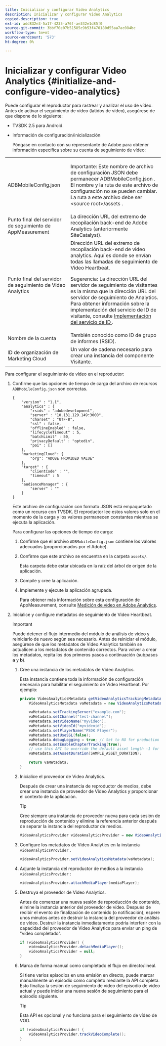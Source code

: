 ```yaml
---
title: Inicializar y configurar Video Analytics
description: Inicializar y configurar Video Analytics
copied-description: true
exl-id: add832e3-5a17-4235-a76f-ae342e1d85f0
source-git-commit: 3bbf70e07b51585c9b53f470180d55aa7ac084bc
workflow-type: tm+mt
source-wordcount: '573'
ht-degree: 0%

---
```


# Inicializar y configurar Video Analytics {#initialize-and-configure-video-analytics}

Puede configurar el reproductor para rastrear y analizar el uso de vídeo.
Antes de activar el seguimiento de vídeo (latidos de vídeo), asegúrese de que dispone de lo siguiente:

* TVSDK 2.5 para Android.
* Información de configuración/inicialización

   Póngase en contacto con su representante de Adobe para obtener información específica sobre su cuenta de seguimiento de vídeo:

<table id="table_3565328ABBEE4605A92EAE1ADE5D6F84"> 
 <tbody> 
  <tr> 
   <td colname="col1"> <span class="filepath"> ADBMobileConfig.json  </span> </td> 
   <td colname="col2"> <p>Importante:  Este nombre de archivo de configuración JSON debe permanecer <span class="filepath"> ADBMobileConfig.json </span>. El nombre y la ruta de este archivo de configuración no se pueden cambiar. La ruta a este archivo debe ser <span class="filepath"> &lt;source root&gt;/assets </span>. </p> </td> 
  </tr> 
  <tr> 
   <td colname="col1"> Punto final del servidor de seguimiento de AppMeasurement </td> 
   <td colname="col2"> La dirección URL del extremo de recopilación back-end de Adobe Analytics (anteriormente SiteCatalyst). </td> 
  </tr> 
  <tr> 
   <td colname="col1"> Punto final del servidor de seguimiento de Video Analytics </td> 
   <td colname="col2"> Dirección URL del extremo de recopilación back-end de video analytics. Aquí es donde se envían todas las llamadas de seguimiento de Video Heartbeat. <p>Sugerencia:  La dirección URL del servidor de seguimiento de visitantes es la misma que la dirección URL del servidor de seguimiento de Analytics. Para obtener información sobre la implementación del servicio de ID de visitante, consulte <a href="https://experienceleague.adobe.com/docs/id-service/using/implementation/setup-target.html?lang=en" format="html" scope="external"> Implementación del servicio de ID </a>. </p> </td> 
  </tr> 
  <tr> 
   <td colname="col1"> Nombre de la cuenta </td> 
   <td colname="col2"> También conocido como ID de grupo de informes (RSID). </td> 
  </tr> 
  <tr> 
   <td colname="col1"> ID de organización de Marketing Cloud </td> 
   <td colname="col2"> Un valor de cadena necesario para crear una instancia del componente Visitante. </td> 
  </tr> 
 </tbody> 
</table>

Para configurar el seguimiento de vídeo en el reproductor:

1. Confirme que las opciones de tiempo de carga del archivo de recursos `ADBMobileConfig.json` son correctas.

   ```
   { 
       "version" : "1.1", 
       "analytics" : { 
           "rsids" : "adobedevelopment", 
           "server" : "10.131.129.149:3000", 
           "charset" : "UTF-8", 
           "ssl" : false, 
           "offlineEnabled" : false, 
           "lifecycleTimeout" : 5, 
           "batchLimit" : 50, 
           "privacyDefault" : "optedin", 
           "poi" : [] 
       }, 
       "marketingCloud": { 
           "org": "ADOBE PROVIDED VALUE"  
       }, 
       "target" : { 
           "clientCode" : "", 
           "timeout" : 5 
       }, 
       "audienceManager" : { 
           "server" : "" 
       } 
   }
   ```

   Este archivo de configuración con formato JSON está empaquetado como un recurso con TVSDK. El reproductor lee estos valores solo en el momento de la carga y los valores permanecen constantes mientras se ejecuta la aplicación.

   Para configurar las opciones de tiempo de carga:


   1. Confirme que el archivo `ADBMobileConfig.json` contiene los valores adecuados (proporcionados por el Adobe).
   1. Confirme que este archivo se encuentra en la carpeta `assets/`.

      Esta carpeta debe estar ubicada en la raíz del árbol de origen de la aplicación.

   1. Compile y cree la aplicación.
   1. Implemente y ejecute la aplicación agrupada.

      Para obtener más información sobre esta configuración de AppMeasurement, consulte [Medición de vídeo en Adobe Analytics](https://experienceleague.adobe.com/docs/media-analytics/using/media-overview.html?lang=en).

1. Inicialice y configure metadatos de seguimiento de Video Heartbeat.

   >[!IMPORTANT]
   >
   >Puede detener el flujo intermedio del módulo de análisis de vídeo y reiniciarlo de nuevo según sea necesario. Antes de reiniciar el módulo, asegúrese de que los metadatos de Video Analytics también se actualicen a los metadatos de contenido correctos. Para volver a crear los metadatos, repita los dos primeros pasos a continuación (subpasos **a** y **b**).

   1. Cree una instancia de los metadatos de Video Analytics.

      Esta instancia contiene toda la información de configuración necesaria para habilitar el seguimiento de Video Heartbeat. Por ejemplo:

      ```java
      private VideoAnalyticsMetadata getVideoAnalyticsTrackingMetadata() { 
          VideoAnalyticsMetadata vaMetadata = new VideoAnalyticsMetadata(); 
      
          vaMetadata.setTrackingServer("example.com"); 
          vaMetadata.setChannel("test-channel"); 
          vaMetadata.setVideoName("myvideo"); 
          vaMetadata.setVideoId("myvideoid"); 
          vaMetadata.setPlayerName("PSDK Player"); 
          vaMetadata.setUseSSL(false); 
          vaMetadata.debugLogging = true; // Set to NO for production deployment. 
          vaMetadata.setEnableChapterTracking(true); 
          // use this API to override the default asset length -1 for live streams 
          vaMetadata.setAssetDuration(SAMPLE_ASSET_DURATION); 
      
          return vaMetadata; 
      }
      ```

   1. Inicialice el proveedor de Video Analytics.

      Después de crear una instancia de reproductor de medios, debe crear una instancia de proveedor de Video Analytics y proporcionar el contexto de la aplicación.

      >[!TIP]
      >
      >Cree siempre una instancia de proveedor nueva para cada sesión de reproducción de contenido y elimine la referencia anterior después de separar la instancia del reproductor de medios.

      ```java
      VideoAnalyticsProvider videoAnalyticsProvider = new VideoAnalyticsProvider(appContext); 
      ```

   1. Configure los metadatos de Video Analytics en la instancia `videoAnalyticsProvider` .

      ```java
      videoAnalyticsProvider.setVideoAnalyticsMetadata(vaMetadata);
      ```

   1. Adjunte la instancia del reproductor de medios a la instancia `videoAnalyticsProvider` :

      ```java
      videoAnalyticsProvider.attachMediaPlayer(mediaPlayer); 
      ```

   1. Destruya el proveedor de Video Analytics.

      Antes de comenzar una nueva sesión de reproducción de contenido, elimine la instancia anterior del proveedor de vídeo. Después de recibir el evento de finalización de contenido (o notificación), espere unos minutos antes de destruir la instancia del proveedor de análisis de vídeo. Destruir la instancia inmediatamente podría interferir con la capacidad del proveedor de Video Analytics para enviar un ping de &quot;vídeo completado&quot;.

      ```java
      if (videoAnalyticsProvider) { 
          videoAnalyticsProvider.detachMediaPlayer(); 
          videoAnalyticsProvider = null; 
      }
      ```

   1. Marca de forma manual como completado el flujo en directo/lineal.

      Si tiene varios episodios en una emisión en directo, puede marcar manualmente un episodio como completo mediante la API completa. Esto finaliza la sesión de seguimiento de vídeo del episodio de vídeo actual y puede iniciar una nueva sesión de seguimiento para el episodio siguiente.

      >[!TIP]
      >
      >Esta API es opcional y no funciona para el seguimiento de vídeo de VOD.

      ```java
      if (videoAnalyticsProvider) { 
          videoAnalyticsProvider.trackVideoComplete();    
      }
      ```
